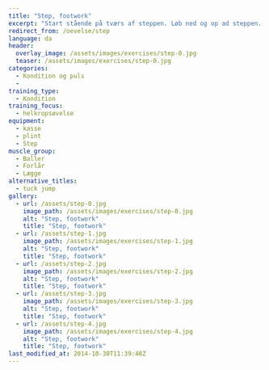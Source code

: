 ```yaml
---
title: "Step, footwork"
excerpt: "Start stående på tværs af steppen. Løb ned og op ad steppen. Venstre fod på venstre side af steppen, og højre fod på højre side af steppen. "
redirect_from: /oevelse/step
language: da
header:
  overlay_image: /assets/images/exercises/step-0.jpg
  teaser: /assets/images/exercises/step-0.jpg
categories:
  - Kondition og puls
  - 
training_type: 
  - Kondition
training_focus: 
  - helkropsøvelse
equipment:
  - kasse
  - plint
  - Step
muscle_group:
  - Baller
  - Forlår
  - Lægge
alternative_titles:
  - tuck jump
gallery:
  - url: /assets/step-0.jpg
    image_path: /assets/images/exercises/step-0.jpg
    alt: "Step, footwork"
    title: "Step, footwork"
  - url: /assets/step-1.jpg
    image_path: /assets/images/exercises/step-1.jpg
    alt: "Step, footwork"
    title: "Step, footwork"
  - url: /assets/step-2.jpg
    image_path: /assets/images/exercises/step-2.jpg
    alt: "Step, footwork"
    title: "Step, footwork"
  - url: /assets/step-3.jpg
    image_path: /assets/images/exercises/step-3.jpg
    alt: "Step, footwork"
    title: "Step, footwork"
  - url: /assets/step-4.jpg
    image_path: /assets/images/exercises/step-4.jpg
    alt: "Step, footwork"
    title: "Step, footwork"
last_modified_at: 2014-10-30T11:39:48Z
---
```



